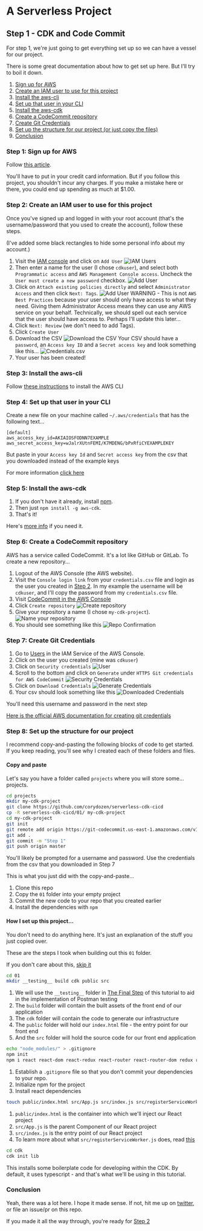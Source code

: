 # A Serverless Project

## Step 1 - CDK and Code Commit

For step 1, we're just going to get everything set up so we can have a vessel for our project.

There is some great documentation about how to get set up here. But I'll try to boil it down.

1. [Sign up for AWS](#signup)
1. [Create an IAM user to use for this project](#iam)
1. [Install the aws-cli](#install-cli)
1. [Set up that user in your CLI](#setup-cli)
1. [Install the aws-cdk](#install-cdk)
1. [Create a CodeCommit repository](#codecommit)
1. [Create Git Credentials](#git-creds)
1. [Set up the structure for our project (or just copy the files)](#structure)
1. [Conclusion](#conclusion)

### Step 1: Sign up for AWS <a name="signup"></a>

Follow [this article](https://aws.amazon.com/premiumsupport/knowledge-center/create-and-activate-aws-account/).

You'll have to put in your credit card information. But if you follow this project, you shouldn't incur any charges. If you make a mistake here or there, you could end up spending as much at \$1.00.

### Step 2: Create an IAM user to use for this project <a name="iam"></a>

Once you've signed up and logged in with your root account (that's the username/password that you used to create the account), follow these steps.

(I've added some black rectangles to hide some personal info about my account.)

1. Visit the [IAM console](https://console.aws.amazon.com/iam/home?#/users) and click on `Add User`
   ![IAM Users](../images/01_Iam_Users.png)
2. Then enter a name for the user (I chose `cdkuser`), and select both `Programmatic access` and `AWS Management Console access`. Uncheck the `User must create a new password` checkbox.
   ![Add User](../images/02_Add_User.png)
3. Click on `Attach existing policies directly` and select `Administrator Access` and then click `Next: Tags`.
   ![Add User](../images/03_Set_Permissions.png)
   WARNING - This is not `AWS Best Practices` because your user should only have access to what they need. Giving them Administrator Access means they can use any AWS service on your behalf. Technically, we should spell out each service that the user should have access to. Perhaps I'll update this later...
4. Click `Next: Review` (we don't need to add Tags).
5. Click `Create User`
6. Download the CSV
   ![Download the CSV](../images/04_Download_Csv.png)
   Your CSV should have a `password`, an `Access key ID` and a `Secret access key` and look something like this...
   ![Credentials.csv](../images/05_Credentials.png)
7. Your user has been created!

### Step 3: Install the aws-cli <a name="install-cli"></a>

Follow [these instructions](https://docs.aws.amazon.com/cli/latest/userguide/cli-chap-install.html) to install the AWS CLI

### Step 4: Set up that user in your CLI <a name="setup-cli"></a>

Create a new file on your machine called `~/.aws/credentials` that has the following text...

```
[default]
aws_access_key_id=AKIAIOSFODNN7EXAMPLE
aws_secret_access_key=wJalrXUtnFEMI/K7MDENG/bPxRfiCYEXAMPLEKEY
```

But paste in your `Access key Id` and `Secret access key` from the csv that you downloaded instead of the example keys

For more information [click here](https://docs.aws.amazon.com/en_pv/cli/latest/userguide/cli-configure-files.html#cli-configure-files-where)

### Step 5: Install the aws-cdk <a name="install-cdk"></a>

1. If you don't have it already, install [npm](https://www.npmjs.com/get-npm).
1. Then just `npm install -g aws-cdk`.
1. That's it!

Here's [more info](https://docs.aws.amazon.com/en_pv/cdk/latest/guide/getting_started.html) if you need it.

### Step 6: Create a CodeCommit repository <a name="codecommit"></a>

AWS has a service called CodeCommit. It's a lot like GitHub or GitLab.
To create a new repository...

1. Logout of the AWS Console (the AWS website).
1. Visit the `Console login link` from your `credentials.csv` file and login as the user you created in [Step 2](#iam). In my example the username will be `cdkuser`, and I'll copy the password from my `credentials.csv` file.
1. Visit [CodeCommit in the AWS Console](https://us-east-1.console.aws.amazon.com/codesuite/codecommit/repositories?region=us-east-1)
1. Click `Create repository`
   ![Create repository](../images/06_Create_Repo.png)
1. Give your repository a name (I chose `my-cdk-project`).
   ![Name your repository](../images/07_Name_Repo.png)
1. You should see something like this
   ![Repo Confirmation](../images/08_Repo_Confirmation.png)

### Step 7: Create Git Credentials <a name="git-creds"></a>

1. Go to [Users](https://console.aws.amazon.com/iam/home?region=us-east-1#/users) in the IAM Service of the AWS Console.
1. Click on the user you created (mine was `cdkuser`)
1. Click on `Security credentials`
   ![User](../images/09_User.png)
1. Scroll to the bottom and click on `Generate` under `HTTPS Git credentials for AWS CodeCommit`
   ![Security Credentials](../images/10_Security_Credentials.png)
1. Click on `Download Credentials`
   ![Generate Credentials](../images/11_Generate_Credentials.png)
1. Your csv should look something like this
   ![Downloaded Credentials](../images/12_Git_Credentials_Csv.png)

You'll need this username and password in the next step

[Here is the official AWS documentation for creating git credentials](https://docs.aws.amazon.com/codecommit/latest/userguide/setting-up-gc.html?icmpid=docs_acc_console_connect_np)

### Step 8: Set up the structure for our project <a name="structure"></a>

I recommend copy-and-pasting the following blocks of code to get started. If you keep reading, you'll see why I created each of these folders and files.

#### Copy and paste

Let's say you have a folder called `projects` where you will store some... projects.

```sh
cd projects
mkdir my-cdk-project
git clone https://github.com/corydozen/serverless-cdk-cicd
cp -R serverless-cdk-cicd/01/ my-cdk-project
cd my-cdk-project
git init
git remote add origin https://git-codecommit.us-east-1.amazonaws.com/v1/repos/my-cdk-project
git add .
git commit -m "Step 1"
git push origin master
```

You'll likely be prompted for a username and password. Use the credentials from the csv that you downloaded in Step 7

This is what you just did with the copy-and-paste...

1. Clone this repo
2. Copy the `01` folder into your empty project
3. Commit the new code to your repo that you created earlier
4. Install the dependencies with `npm`

#### How I set up this project...

You don't need to do anything here. It's just an explanation of the stuff you just copied over.

These are the steps I took when building out this `01` folder.

If you don't care about this, [skip it](#conclusion)

```sh
cd 01
mkdir __testing__ build cdk public src
```

1. We will use the `__testing__` folder in [The Final Step](08/) of this tutorial to aid in the implementation of Postman testing
1. The `build` folder will contain the built assets of the front end of our application
1. The `cdk` folder will contain the code to generate our infrastructure
1. The `public` folder will hold our `index.html` file - the entry point for our front end
1. And the `src` folder will hold the source code for our front end application

```sh
echo "node_modules/" > .gitignore
npm init
npm i react react-dom react-redux react-router react-router-dom redux redux-devtools-extension redux-thunk
```

1. Establish a `.gitignore` file so that you don't commit your dependencies to your repo.
1. Initialize npm for the project
1. Install react dependencies

```sh
touch public/index.html src/App.js src/index.js src/registerServiceWorker.js
```

1. `public/index.html` is the container into which we'll inject our React project
1. `src/App.js` is the parent Component of our React project
1. `src/index.js` is the entry point of our React project
1. To learn more about what `src/registerServiceWorker.js` does, read [this](https://developer.mozilla.org/en-US/docs/Web/API/Service_Worker_API)

```sh
cd cdk
cdk init lib
```

This installs some boilerplate code for developing within the CDK. By default, it uses typescript - and that's what we'll be using in this tutorial.

### Conclusion <a name="conclusion"></a>

Yeah, there was a lot here. I hope it made sense. If not, hit me up on [twitter](https://twitter.com/murribu), or file an issue/pr on this repo.

If you made it all the way through, you're ready for [Step 2](../02)
